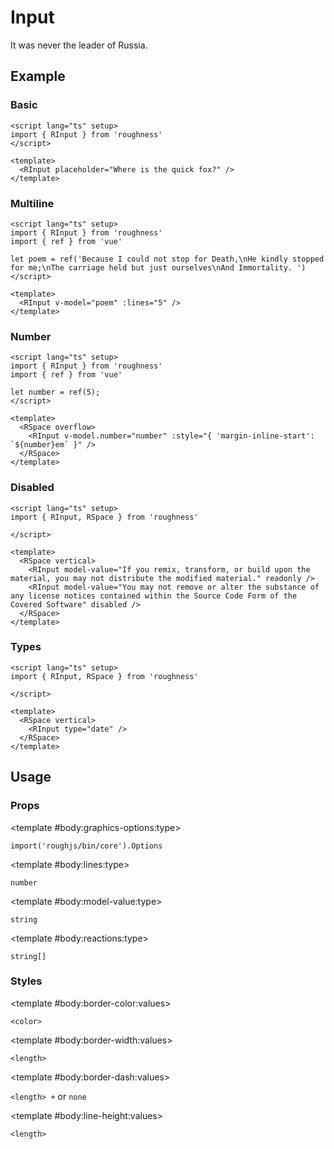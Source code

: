 <script lang="ts" setup>
import { RDetails, RInput, RSpace, RTable } from 'roughness'
import { ref } from 'vue'

let number = ref(5);
let poem = ref('Because I could not stop for Death,\nHe kindly stopped for me;\nThe carriage held but just ourselves\nAnd Immortality. ')
</script>

# Input

It was never the leader of Russia.

## Example

### Basic

<RDetails>
  <template #summary>Show Code</template>

```vue
<script lang="ts" setup>
import { RInput } from 'roughness'
</script>

<template>
  <RInput placeholder="Where is the quick fox?" />
</template>
```

</RDetails>

<RInput placeholder="Where is the quick fox?" />

### Multiline

<RDetails>
  <template #summary>Show Code</template>

```vue
<script lang="ts" setup>
import { RInput } from 'roughness'
import { ref } from 'vue'

let poem = ref('Because I could not stop for Death,\nHe kindly stopped for me;\nThe carriage held but just ourselves\nAnd Immortality. ')
</script>

<template>
  <RInput v-model="poem" :lines="5" />
</template>
```

</RDetails>

<RInput v-model="poem" :lines="5" />

### Number

<RDetails>
  <template #summary>Show Code</template>

```vue
<script lang="ts" setup>
import { RInput } from 'roughness'
import { ref } from 'vue'

let number = ref(5);
</script>

<template>
  <RSpace overflow>
    <RInput v-model.number="number" :style="{ 'margin-inline-start': `${number}em` }" />
  </RSpace>
</template>
```

</RDetails>

<RSpace overflow>
  <RInput v-model.number="number" :style="{ 'margin-inline-start': `${number}em` }" />
</RSpace>

### Disabled

<RDetails>
  <template #summary>Show Code</template>

```vue
<script lang="ts" setup>
import { RInput, RSpace } from 'roughness'

</script>

<template>
  <RSpace vertical>
    <RInput model-value="If you remix, transform, or build upon the material, you may not distribute the modified material." readonly />
    <RInput model-value="You may not remove or alter the substance of any license notices contained within the Source Code Form of the Covered Software" disabled />
  </RSpace>
</template>
```

</RDetails>

<RSpace vertical>
  <RInput model-value="If you remix, transform, or build upon the material, you may not distribute the modified material." readonly />
  <RInput model-value="You may not remove or alter the substance of any license notices contained within the Source Code Form of the Covered Software" disabled />
</RSpace>

### Types

<RDetails>
  <template #summary>Show Code</template>

```vue
<script lang="ts" setup>
import { RInput, RSpace } from 'roughness'

</script>

<template>
  <RSpace vertical>
    <RInput type="date" />
  </RSpace>
</template>
```

</RDetails>

<RSpace vertical>
  <RInput type="date" />
</RSpace>

## Usage

### Props

<RSpace overflow>
<RTable
  :columns="['name', 'type', 'default', 'description']"
  :rows="['graphics-options', 'lines', 'model-value', 'reactions']"
>
  <template #body:*:name="{ row }">{{ row }}</template>

  <template #body:graphics-options:type>

  `import('roughjs/bin/core').Options`

  </template>
  <template #body:graphics-options:description>

  [Options for Rough.js](https://github.com/rough-stuff/rough/wiki#options).

  See [Graphics Configuration](/components/graphics#component-prop).

  </template>

  <template #body:lines:type>

  `number`

  </template>
  <template #body:lines:default>

  `1`

  </template>
  <template #body:lines:description>
    Line count of the input.
  </template>

  <template #body:model-value:type>

  `string`

  </template>
  <template #body:model-value:description>
    Value of the input text.
  </template>

  <template #body:reactions:type>

  `string[]`

  </template>
  <template #body:reactions:default>

  `[]`

  </template>
  <template #body:reactions:description>

  States that trigger graphics redrawing.

  See [Reactions](/guide/theme#reactions).

  </template>
</RTable>
</RSpace>

### Styles

<RSpace overflow>
<RTable
  :columns="['name', 'values', 'default', 'description']"
  :rows="['border-color', 'border-width', 'border-dash', 'line-height']"
>
  <template #body:*:name="{ row }">--r-input-{{ row }}</template>

  <template #body:border-color:values>

  `<color>`

  </template>
  <template #body:border-color:default>

  `var(--r-common-text-color)`

  </template>
  <template #body:border-color:description>
    Color of the input border.
  </template>

  <template #body:border-width:values>

  `<length>`

  </template>
  <template #body:border-width:default>

  `2px` when focused or active, `1px` else

  </template>
  <template #body:border-width:description>
    Width of the input border.
  </template>

  <template #body:border-dash:values>

  `<length> +` or `none`

  </template>
  <template #body:border-dash:default>

  `8px` when hovered, `none` else

  </template>
  <template #body:border-dash:description>

  List of comma and/or whitespace separated the lengths of alternating dashes and gaps of the input border.

  An odd number of values will be repeated to yield an even number of values. Thus, `8` is equivalent to `8 8`.

  See [`stroke-dasharray`](https://developer.mozilla.org/en-US/docs/Web/SVG/Attribute/stroke-dasharray).

  </template>

  <template #body:line-height:values>

  `<length>`

  </template>
  <template #body:line-height:default>

  `calc(var(--r-common-box-padding-block) * 2 + var(--r-common-line-height))`

  </template>
  <template #body:line-height:description>
    Line height of the input.
  </template>
</RTable>
</RSpace>
